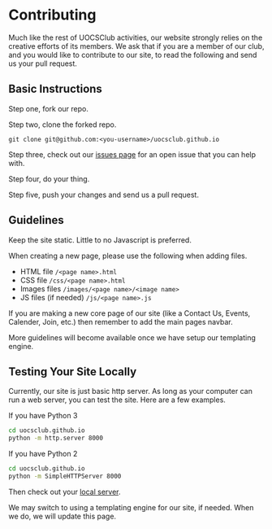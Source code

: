 # Contributing

Much like the rest of UOCSClub activities, our website strongly relies on the
creative efforts of its members.  We ask that if you are a member of our
club, and you would like to contribute to our site, to read the following
and send us your pull request.

## Basic Instructions

Step one, fork our repo.

Step two, clone the forked repo.

```
git clone git@github.com:<you-username>/uocsclub.github.io
```

Step three, check out our
[issues page](https://github.com/uocsclub/uocsclub.github.io/issues) for an
open issue that you can help with.

Step four, do your thing.

Step five, push your changes and send us a pull request.

## Guidelines

Keep the site static.  Little to no Javascript is preferred.

When creating a new page, please use the following when adding files.

*   HTML file `/<page name>.html`
*   CSS file `/css/<page name>.html`
*   Images files `/images/<page name>/<image name>`
*   JS files (if needed) `/js/<page name>.js`

If you are making a new core page of our site (like a Contact Us, Events,
Calender, Join, etc.) then remember to add the main pages navbar.

More guidelines will become available once we have setup our templating
engine.


## Testing Your Site Locally

Currently, our site is just basic http server.  As long as your computer
can run a web server, you can test the site.  Here are a few examples.

If you have Python 3

```bash
cd uocsclub.github.io
python -m http.server 8000
```

If you have Python 2

```bash
cd uocsclub.github.io
python -m SimpleHTTPServer 8000
```

Then check out your [local server](http://localhost:8000).

We may switch to using a templating engine for our site, if needed.  When
we do, we will update this page.
